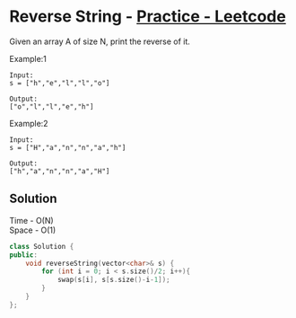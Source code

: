 # Reverse String - [Practice - Leetcode](https://leetcode.com/problems/reverse-string/)

Given an array A of size N, print the reverse of it.

Example:1
```
Input: 
s = ["h","e","l","l","o"]

Output: 
["o","l","l","e","h"]
```
Example:2
```
Input: 
s = ["H","a","n","n","a","h"]

Output:
["h","a","n","n","a","H"]
```

## Solution

Time - O(N)<br>
Space - O(1)

```cpp
class Solution {
public:
    void reverseString(vector<char>& s) {
        for (int i = 0; i < s.size()/2; i++){
            swap(s[i], s[s.size()-i-1]);
        }
    }
};
```
